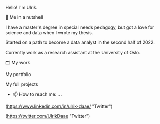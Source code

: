 Hello! I'm Ulrik.



🥥 Me in a nutshell
  
  I have a master's degree in special needs pedagogy, but got a love for science and data when I wrote my thesis. 
  
  Started on a path to become a data analyst in the second half of 2022. 
  
  Currently work as a research assistant at the University of Oslo. 

🗂 My work
 
  My portfolio
 
  My full projects

- 📫 How to reach me: ...

(https://www.linkedin.com/in/ulrik-daae/ "Twitter")

(https://twitter.com/UlrikDaae "Twitter")
